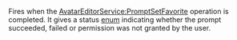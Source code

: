 Fires when the [AvatarEditorService:PromptSetFavorite](https://developer.roblox.com/en-us/api-reference/function/AvatarEditorService/PromptSetFavorite) operation is completed. It gives a status [enum](https://developer.roblox.com/en-us/api-reference/enum/AvatarPromptResult) indicating whether the prompt succeeded, failed or permission was not granted by the user.